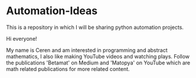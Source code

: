 # Automation-Ideas
This is a repository in which I will be sharing python automation projects.



Hi everyone!

My name is Ceren and am interested in programming and abstract mathematics,
I also like making YouTube videos and watching plays.
Follow the publications 'Betamat' on Medium and 'Matopya' on YouTube which are math related publications for more related content.
